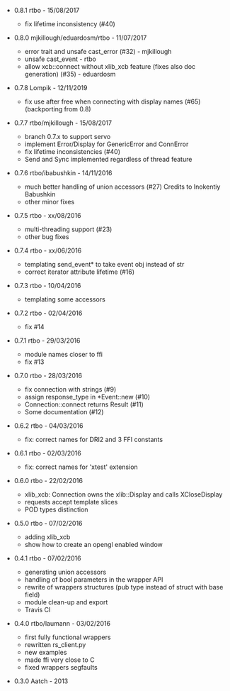  * 0.8.1
 rtbo - 15/08/2017
    - fix lifetime inconsistency (#40)

 * 0.8.0
 mjkillough/eduardosm/rtbo - 11/07/2017
    - error trait and unsafe cast_error (#32) - mjkillough
    - unsafe cast_event - rtbo
    - allow xcb::connect without xlib_xcb feature
      (fixes also doc generation) (#35) - eduardosm

 * 0.7.8
 Lompik - 12/11/2019
    - fix use after free when connecting with display names (#65) (backporting from 0.8)

 * 0.7.7
 rtbo/mjkillough - 15/08/2017
    - branch 0.7.x to support servo
    - implement Error/Display for GenericError and ConnError
    - fix lifetime inconsistencies (#40)
    - Send and Sync implemented regardless of thread feature

 * 0.7.6
 rtbo/ibabushkin - 14/11/2016
    - much better handling of union accessors (#27) Credits to Inokentiy Babushkin
    - other minor fixes

 * 0.7.5
 rtbo - xx/08/2016
    - multi-threading support (#23)
    - other bug fixes

 * 0.7.4
 rtbo - xx/06/2016
    - templating send_event* to take event obj instead of str
    - correct iterator attribute lifetime (#16)

 * 0.7.3
 rtbo - 10/04/2016
    - templating some accessors

 * 0.7.2
 rtbo - 02/04/2016
    - fix #14

 * 0.7.1
 rtbo - 29/03/2016
    - module names closer to ffi
    - fix #13

 * 0.7.0
 rtbo - 28/03/2016
    - fix connection with strings (#9)
    - assign response_type in *Event::new (#10)
    - Connection::connect returns Result (#11)
    - Some documentation (#12)

 * 0.6.2
 rtbo - 04/03/2016
    - fix: correct names for DRI2 and 3 FFI constants

 * 0.6.1
 rtbo - 02/03/2016
    - fix: correct names for 'xtest' extension

 * 0.6.0
 rtbo - 22/02/2016
    - xlib_xcb: Connection owns the xlib::Display and calls XCloseDisplay
    - requests accept template slices
    - POD types distinction

 * 0.5.0
 rtbo - 07/02/2016
    - adding xlib_xcb
    - show how to create an opengl enabled window

 * 0.4.1
 rtbo - 07/02/2016
    - generating union accessors
    - handling of bool parameters in the wrapper API
    - rewrite of wrappers structures (pub type instead of struct with base field)
    - module clean-up and export
    - Travis CI

 * 0.4.0
 rtbo/laumann - 03/02/2016
    - first fully functional wrappers
    - rewritten rs_client.py
    - new examples
    - made ffi very close to C
    - fixed wrappers segfaults

 * 0.3.0
 Aatch - 2013
